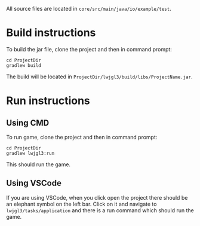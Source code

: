 All source files are located in ```core/src/main/java/io/example/test```.

# Build instructions

To build the jar file, clone the project and then in command prompt:
```
cd ProjectDir
gradlew build
```
The build will be located in ```ProjectDir/lwjgl3/build/libs/ProjectName.jar```.

# Run instructions

## Using CMD
To run game, clone the project and then in command prompt:
```
cd ProjectDir
gradlew lwjgl3:run
```
This should run the game.

## Using VSCode

If you are using VSCode, when you click open the project there should be an elephant symbol on the left bar. Click on it and navigate to ```lwjgl3/tasks/application``` and there is
a run command which should run the game.
